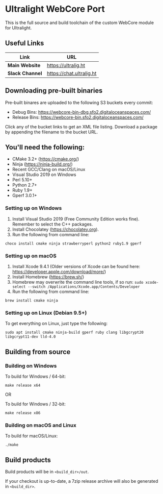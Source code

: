 # Ultralight WebCore Port

This is the full source and build toolchain of the custom WebCore module for Ultralight.

## Useful Links

| Link                   | URL                                 |
| ---------------------- | ----------------------------------- |
| __Main Website__       | <https://ultralig.ht>               |
| __Slack Channel__      | <https://chat.ultralig.ht>          |

## Downloading pre-built binaries

Pre-built binares are uploaded to the following S3 buckets every commit:
 * Debug Bins: https://webcore-bin-dbg.sfo2.digitaloceanspaces.com/
 * Release Bins: https://webcore-bin.sfo2.digitaloceanspaces.com/

Click any of the bucket links to get an XML file listing. Download a package by appending the filename to the bucket URL.

## You'll need the following:

 * CMake 3.2+ (https://cmake.org/)
 * Ninja (https://ninja-build.org/)
 * Recent GCC/Clang on macOS/Linux
 * Visual Studio 2019 on Windows
 * Perl 5.10+
 * Python 2.7+
 * Ruby 1.9+
 * Gperf 3.0.1+
 
### Setting up on Windows

1. Install Visual Studio 2019 (Free Community Edition works fine). Remember to select the C++ packages.
2. Install Chocolatey (https://chocolatey.org).
3. Run the following from command line: 

```
choco install cmake ninja strawberryperl python2 ruby1.9 gperf
```

### Setting up on macOS

1. Install Xcode 9.4.1 (Older versions of Xcode can be found here: https://developer.apple.com/download/more/)
2. Install Homebrew (https://brew.sh/)
3. Homebrew may overwrite the command line tools, if so run: `sudo xcode-select --switch /Applications/Xcode.app/Contents/Developer`
3. Run the following from command line:

```
brew install cmake ninja
```
 
### Setting up on Linux (Debian 9.5+)
 
To get everything on Linux, just type the following:
 
```
sudo apt install cmake ninja-build gperf ruby clang libgcrypt20 libgcrypt11-dev lld-4.0
```
    
## Building from source
 
### Building on Windows

To build for Windows / 64-bit:

```
make release x64
```

OR

To build for Windows / 32-bit:

```
make release x86
```

### Building on macOS and Linux

To build for macOS/Linux:

```
./make
```

## Build products

Build products will be in `<build_dir>/out`.

If your checkout is up-to-date, a 7zip release archive will also be generated in `<build_dir>`.
